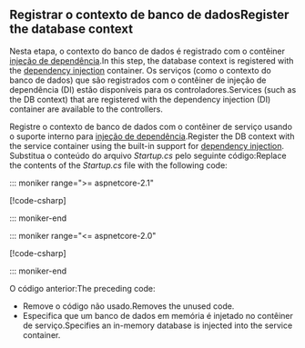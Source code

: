 ## <a name="register-the-database-context"></a><span data-ttu-id="475e3-101">Registrar o contexto de banco de dados</span><span class="sxs-lookup"><span data-stu-id="475e3-101">Register the database context</span></span>

<span data-ttu-id="475e3-102">Nesta etapa, o contexto do banco de dados é registrado com o contêiner [injeção de dependência](xref:fundamentals/dependency-injection).</span><span class="sxs-lookup"><span data-stu-id="475e3-102">In this step, the database context is registered with the [dependency injection](xref:fundamentals/dependency-injection) container.</span></span> <span data-ttu-id="475e3-103">Os serviços (como o contexto do banco de dados) que são registrados com o contêiner de injeção de dependência (DI) estão disponíveis para os controladores.</span><span class="sxs-lookup"><span data-stu-id="475e3-103">Services (such as the DB context) that are registered with the dependency injection (DI) container are available to the controllers.</span></span>

<span data-ttu-id="475e3-104">Registre o contexto de banco de dados com o contêiner de serviço usando o suporte interno para [injeção de dependência](xref:fundamentals/dependency-injection).</span><span class="sxs-lookup"><span data-stu-id="475e3-104">Register the DB context with the service container using the built-in support for [dependency injection](xref:fundamentals/dependency-injection).</span></span> <span data-ttu-id="475e3-105">Substitua o conteúdo do arquivo *Startup.cs* pelo seguinte código:</span><span class="sxs-lookup"><span data-stu-id="475e3-105">Replace the contents of the *Startup.cs* file with the following code:</span></span>

::: moniker range=">= aspnetcore-2.1"

[!code-csharp[](../../tutorials/first-web-api/samples/2.1/TodoApi/Startup.cs?highlight=3,5,13-14)]

::: moniker-end

::: moniker range="<= aspnetcore-2.0"

[!code-csharp[](../../tutorials/first-web-api/samples/2.0/TodoApi/Startup.cs?highlight=2,4,12-13)]

::: moniker-end  

<span data-ttu-id="475e3-106">O código anterior:</span><span class="sxs-lookup"><span data-stu-id="475e3-106">The preceding code:</span></span>

* <span data-ttu-id="475e3-107">Remove o código não usado.</span><span class="sxs-lookup"><span data-stu-id="475e3-107">Removes the unused code.</span></span>
* <span data-ttu-id="475e3-108">Especifica que um banco de dados em memória é injetado no contêiner de serviço.</span><span class="sxs-lookup"><span data-stu-id="475e3-108">Specifies an in-memory database is injected into the service container.</span></span>
